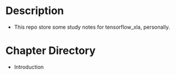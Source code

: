 # Description
  - This repo store some study notes for tensorflow_xla, personally.

# Chapter Directory
  - Introduction
